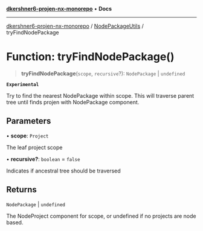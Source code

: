 [**dkershner6-projen-nx-monorepo**](../../../README.md) • **Docs**

***

[dkershner6-projen-nx-monorepo](../../../globals.md) / [NodePackageUtils](../README.md) / tryFindNodePackage

# Function: tryFindNodePackage()

> **tryFindNodePackage**(`scope`, `recursive`?): `NodePackage` \| `undefined`

**`Experimental`**

Try to find the nearest NodePackage within scope. This will traverse parent
tree until finds projen with NodePackage component.

## Parameters

• **scope**: `Project`

The leaf project scope

• **recursive?**: `boolean` = `false`

Indicates if ancestral tree should be traversed

## Returns

`NodePackage` \| `undefined`

The NodeProject component for scope, or undefined if no projects are node based.
